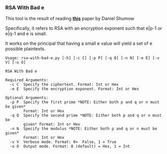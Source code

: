 ### RSA With Bad e

This tool is the result of reading **[this](https://eprint.iacr.org/2020/1059.pdf)** paper by Daniel Shumow

Specifically, it refers to RSA with an encryption exponent such that e|p-1 or e|q-1 and e is small.

It works on the principal that having a small e value will yield a set of e possible plaintexts.

```
Usage: rsa-with-bad-e.py [-h] [-c C] [-p P] [-q Q] [-n N] [-e E] [-v V] [-o O]

RSA With Bad e

Required Arguments:
  -c C  Specify the ciphertext. Format: Int or Hex
  -e E  Specify the encryption exponent. Format: Int or Hex

Optional Arguments:
  -p P  Specify the first prime *NOTE: Either both p and q or n must be given*
        Format: Int or Hex
  -q Q  Specify the second prime *NOTE: Either both p and q or n must be
        given* Format: Int or Hex
  -n N  Specify the modulus *NOTE: Either both p and q or n must be given*
        Format: Int or Hex
  -v V  Verbose mode. Format: 0=  False, 1 = True
  -o O  Output mode. Format: 0 (default) = Hex, 1 = Int
```
